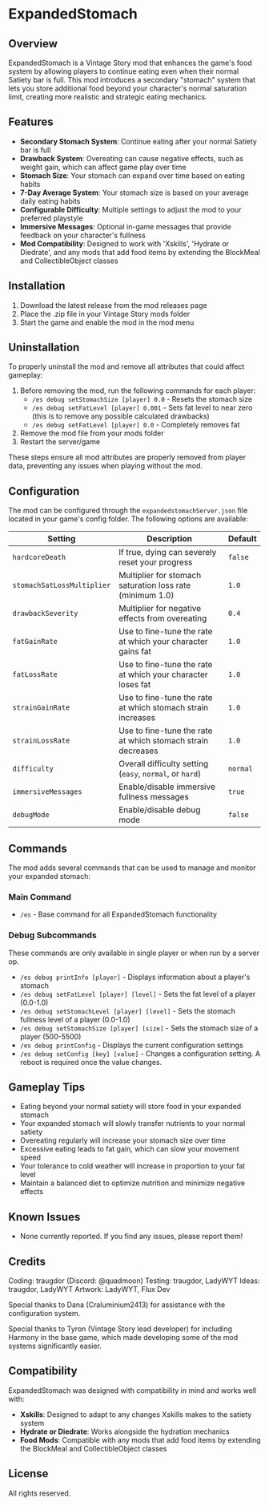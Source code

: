 # ExpandedStomach

## Overview

ExpandedStomach is a Vintage Story mod that enhances the game's food system by allowing players to continue eating even when their normal Satiety bar is full. This mod introduces a secondary "stomach" system that lets you store additional food beyond your character's normal saturation limit, creating more realistic and strategic eating mechanics.

## Features

- **Secondary Stomach System**: Continue eating after your normal Satiety bar is full
- **Drawback System**: Overeating can cause negative effects, such as weight gain, which can affect game play over time
- **Stomach Size**: Your stomach can expand over time based on eating habits
- **7-Day Average System**: Your stomach size is based on your average daily eating habits
- **Configurable Difficulty**: Multiple settings to adjust the mod to your preferred playstyle
- **Immersive Messages**: Optional in-game messages that provide feedback on your character's fullness
- **Mod Compatibility**: Designed to work with 'Xskills', 'Hydrate or Diedrate', and any mods that add food items by extending the BlockMeal and CollectibleObject classes

## Installation

1. Download the latest release from the mod releases page
2. Place the .zip file in your Vintage Story mods folder
3. Start the game and enable the mod in the mod menu

## Uninstallation

To properly uninstall the mod and remove all attributes that could affect gameplay:

1. Before removing the mod, run the following commands for each player:
   - `/es debug setStomachSize [player] 0.0` - Resets the stomach size
   - `/es debug setFatLevel [player] 0.001` - Sets fat level to near zero (this is to remove any possible calculated drawbacks)
   - `/es debug setFatLevel [player] 0.0` - Completely removes fat
2. Remove the mod file from your mods folder
3. Restart the server/game

These steps ensure all mod attributes are properly removed from player data, preventing any issues when playing without the mod.

## Configuration

The mod can be configured through the `expandedstomachServer.json` file located in your game's config folder. The following options are available:

| Setting | Description | Default |
|---------|-------------|--------|
| `hardcoreDeath` | If true, dying can severely reset your progress | `false` |
| `stomachSatLossMultiplier` | Multiplier for stomach saturation loss rate (minimum 1.0) | `1.0` |
| `drawbackSeverity` | Multiplier for negative effects from overeating | `0.4` |
| `fatGainRate` | Use to fine-tune the rate at which your character gains fat | `1.0` |
| `fatLossRate` | Use to fine-tune the rate at which your character loses fat | `1.0` |
| `strainGainRate` | Use to fine-tune the rate at which stomach strain increases | `1.0` |
| `strainLossRate` | Use to fine-tune the rate at which stomach strain decreases | `1.0` |
| `difficulty` | Overall difficulty setting (`easy`, `normal`, or `hard`) | `normal` |
| `immersiveMessages` | Enable/disable immersive fullness messages | `true` |
| `debugMode` | Enable/disable debug mode | `false` |

## Commands

The mod adds several commands that can be used to manage and monitor your expanded stomach:

### Main Command

- `/es` - Base command for all ExpandedStomach functionality

### Debug Subcommands
These commands are only available in single player or when run by a server op.

- `/es debug printInfo [player]` - Displays information about a player's stomach
- `/es debug setFatLevel [player] [level]` - Sets the fat level of a player (0.0-1.0)
- `/es debug setStomachLevel [player] [level]` - Sets the stomach fullness level of a player (0.0-1.0)
- `/es debug setStomachSize [player] [size]` - Sets the stomach size of a player (500-5500)
- `/es debug printConfig` - Displays the current configuration settings
- `/es debug setConfig [key] [value]` - Changes a configuration setting. A reboot is required once the value changes.

## Gameplay Tips

- Eating beyond your normal satiety will store food in your expanded stomach
- Your expanded stomach will slowly transfer nutrients to your normal satiety
- Overeating regularly will increase your stomach size over time
- Excessive eating leads to fat gain, which can slow your movement speed
- Your tolerance to cold weather will increase in proportion to your fat level
- Maintain a balanced diet to optimize nutrition and minimize negative effects

## Known Issues

- None currently reported. If you find any issues, please report them!

## Credits

Coding: traugdor (Discord: @quadmoon)
Testing: traugdor, LadyWYT
Ideas: traugdor, LadyWYT
Artwork: LadyWYT, Flux Dev

Special thanks to Dana (Craluminium2413) for assistance with the configuration system.

Special thanks to Tyron (Vintage Story lead developer) for including Harmony in the base game, which made developing some of the mod systems significantly easier.

## Compatibility

ExpandedStomach was designed with compatibility in mind and works well with:

- **Xskills**: Designed to adapt to any changes Xskills makes to the satiety system
- **Hydrate or Diedrate**: Works alongside the hydration mechanics
- **Food Mods**: Compatible with any mods that add food items by extending the BlockMeal and CollectibleObject classes

## License

All rights reserved.
